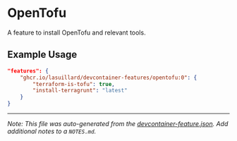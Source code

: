# OpenTofu

A feature to install OpenTofu and relevant tools.

## Example Usage

```json
"features": {
    "ghcr.io/lasuillard/devcontainer-features/opentofu:0": {
        "terraform-is-tofu": true,
        "install-terragrunt": "latest"
    }
}
```





---

_Note: This file was auto-generated from the [devcontainer-feature.json](https://github.com/lasuillard/devcontainer-features/blob/main/src/opentofu/devcontainer-feature.json).  Add additional notes to a `NOTES.md`._
